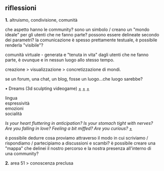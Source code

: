 ## riflessioni <br>

<!--- immagine --->

**1.** altruismo, condivisione, comunità

che aspetto hanno le community? sono un simbolo / creano un "mondo ideale" per gli utenti che ne fanno parte? possono essere delineate secondo dei parametri? la comunicazione è spesso prettamente testuale, è possibile renderla "visibile"?

comunità virtuale - generata e "tenuta in vita" dagli utenti che ne fanno parte, è ovunque e in nessun luogo allo stesso tempo.

creazione > visualizzazione > concretizzazione di mondi.

se un forum, una chat, un blog, fosse un luogo...che luogo sarebbe?

• Dreams (3d sculpting videogame) [+](http://dreams.mediamolecule.com/) [+](https://www.youtube.com/watch?v=odfYSiTpXpo) [+](https://www.youtube.com/watch?v=zYqSEzKIrw4)

lingua<br>espressività<br>emozioni<br>socialità

*Is your heart fluttering in anticipation? Is your stomach tight with nerves? Are you falling in love? Feeling a bit miffed? Are you curious?* [+](https://g.co/kgs/UEuT9H)

è possibile dedurre cosa proviamo attraverso il modo in cui scriviamo / rispondiamo / partecipiamo a discussioni e scambi? è possibile creare una "mappa" che delinei il nostro percorso e la nostra presenza all'interno di una community?

**2.** area 51 > conoscenza preclusa
